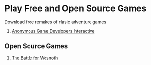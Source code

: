 # Play Free and Open Source Games

Download free remakes of clasic adventure games

1. [Anonymous Game Developers Interactive](http://www.agdinteractive.com/games/games.html)

## Open Source Games

1. [The Battle for Wesnoth](http://www.wesnoth.org/)

